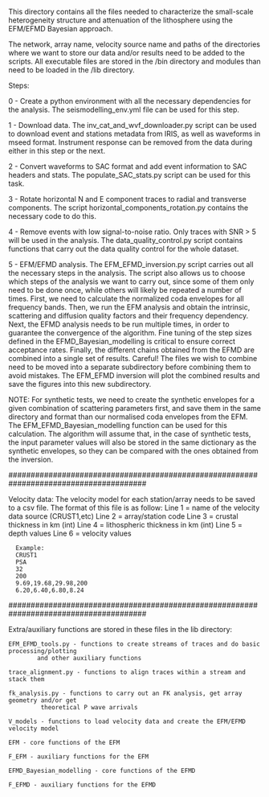This directory contains all the files needed to characterize the small-scale heterogeneity
structure and attenuation of the lithosphere using the EFM/EFMD Bayesian approach. 

The network, array name, velocity source name and paths of the directories where we want
to store our data and/or results need to be added to the scripts. All executable files
are stored in the /bin directory and modules than need to be loaded in the /lib directory.
    
Steps:

0 - Create a python environment with all the necessary dependencies for the analysis. The
    seismodelling_env.yml file can be used for this step.

1 - Download data. The inv_cat_and_wvf_downloader.py script can be used to download event
    and stations metadata from IRIS, as well as waveforms in mseed format. Instrument response
    can be removed from the data during either in this step or the next.
    
2 - Convert waveforms to SAC format and add event information to SAC headers and stats.
    The populate_SAC_stats.py script can be used for this task.

3 - Rotate horizontal N and E component traces to radial and transverse components. The
    script horizontal_components_rotation.py contains the necessary code to do this.

4 - Remove events with low signal-to-noise ratio. Only traces with SNR > 5 will be used
    in the analysis. The data_quality_control.py script contains functions that carry
    out the data quality control for the whole dataset.
    
5 - EFM/EFMD analysis. The EFM_EFMD_inversion.py script carries out all the necessary 
    steps in the analysis. The script also allows us to choose which steps of the 
    analysis we want to carry out, since some of them only need to be done once, while 
    others will likely be repeated a number of times. 
    First, we need to calculate the normalized coda envelopes for all frequency bands. 
    Then, we run the EFM analysis and obtain the intrinsic, scattering and diffusion 
    quality factors and their frequency dependency. Next, the EFMD analysis needs to be 
    run multiple times, in order to guarantee the convergence of the algorithm. Fine 
    tuning of the step sizes defined in the EFMD_Bayesian_modelling is critical to 
    ensure correct acceptance rates. Finally, the different chains obtained from the 
    EFMD are combined into a single set of results. Careful! The files we wish to 
    combine need to be moved into a separate subdirectory before combining them to 
    avoid mistakes. The EFM_EFMD inversion will plot the combined results and save 
    the figures into this new subdirectory.
    
NOTE: For synthetic tests, we need to create the synthetic envelopes for a given
      combination of scattering parameters first, and save them in the same 
      directory and format than our normalised coda envelopes from the EFM. The 
      EFM_EFMD_Bayesian_modelling function can be used for this calculation.
      The algorithm will assume that, in the case of synthetic tests, the input
      parameter values will also be stored in the same dictionary as the synthetic
      envelopes, so they can be compared with the ones obtained from the inversion.

#######################################################################################

Velocity data:
      The velocity model for each station/array needs to be saved to a csv file.
      The format of this file is as follow:
      Line 1 = name of the velocity data source (CRUST1,etc)
      Line 2 = array/station code
      Line 3 = crustal thickness in km (int)
      Line 4 = lithospheric thickness in km (int)
      Line 5 = depth values
      Line 6 = velocity values
      
      Example:
	  CRUST1
	  PSA
	  32
	  200
	  9.69,19.68,29.98,200
	  6.20,6.40,6.80,8.24

#######################################################################################

Extra/auxiliary functions are stored in these files in the lib directory:

    EFM_EFMD_tools.py - functions to create streams of traces and do basic processing/plotting
			and other auxiliary functions
    
    trace_alignment.py - functions to align traces within a stream and stack them

    fk_analysis.py - functions to carry out an FK analysis, get array geometry and/or get 
		     theoretical P wave arrivals
   
    V_models - functions to load velocity data and create the EFM/EFMD velocity model

    EFM - core functions of the EFM
      
    F_EFM - auxiliary functions for the EFM

    EFMD_Bayesian_modelling - core functions of the EFMD

    F_EFMD - auxiliary functions for the EFMD

      
      
      
